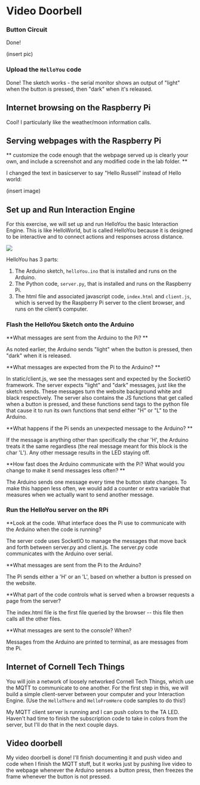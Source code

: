 # Video Doorbell

### Button Circuit

Done! 

(insert pic)

### Upload the `HelloYou` code

Done! The sketch works - the serial monitor shows an output of "light" when the button is pressed, then "dark" when it's released.

## Internet browsing on the Raspberry Pi

Cool! I particularly like the weather/moon information calls. 

## Serving webpages with the Raspberry Pi

** customize the code enough that the webpage served up is clearly your own, and include a screenshot and any modified code in the lab folder. **

I changed the text in basicserver to say "Hello Russell" instead of Hello world:

(insert image)

## Set up and Run Interaction Engine

For this exercise, we will set up and run HelloYou the basic Interaction Engine. This is like HelloWorld, but is called HelloYou because it is designed to be interactive and to connect actions and responses across distance.

![](https://github.com/FAR-Lab/Developing-and-Designing-Interactive-Devices/blob/2020Fall/images/IxE_Explanation_python.gif?raw=true)

HelloYou has 3 parts:
1. The Arduino sketch, `helloYou.ino` that is installed and runs on the Arduino.
1. The Python code, `server.py`, that is installed and runs on the Raspberry Pi.
1. The html file and associated javascript code, `index.html` and `client.js`, which is served by the Raspberry Pi server to the client browser, and runs on the client’s computer.

### Flash the HelloYou Sketch onto the Arduino

**What messages are sent from the Arduino to the Pi? **

As noted earlier, the Arduino sends "light" when the button is pressed, then "dark" when it is released.

**What messages are expected from the Pi to the Arduino? **

In static/client.js, we see the messages sent and expected by the SocketIO framework. The server expects "light" and "dark" messages, just like the sketch sends. These messages turn the website background white and black respectively. The server also contains the JS functions that get called when a button is pressed, and these functions send tags to the python file that cause it to run its own functions that send either "H" or "L" to the Arduino. 

**What happens if the Pi sends an unexpected message to the Arduino? **

If the message is anything other than specifically the char 'H', the Arduino treats it the same regardless (the real message meant for this block is the char 'L'). Any other message results in the LED staying off. 

**How fast does the Arduino communicate with the Pi? What would you change to make it send messages less often? **

The Arduino sends one message every time the button state changes. To make this happen less often, we would add a counter or extra variable that measures when we actually want to send another message. 


### Run the HelloYou server on the RPi

**Look at the code. What interface does the Pi use to communicate with the Arduino when the code is running?

The server code uses SocketIO to manage the messages that move back and forth between server.py and client.js. The server.py code communicates with the Arduino over serial. 

**What messages are sent from the Pi to the Arduino? 

The Pi sends either a 'H' or an 'L', based on whether a button is pressed on the website. 

**What part of the code controls what is served when a browser requests a page from the server?

The index.html file is the first file queried by the browser -- this file then calls all the other files.

**What messages are sent to the console? When?

Messages from the Arduino are printed to terminal, as are messages from the Pi. 


## Internet of Cornell Tech Things 

You will join a network of loosely networked Cornell Tech Things, which use the MQTT to communicate to one another. For the first step in this, we will build a simple client-server between your computer and your Interaction Engine. (Use the ``HelloThere`` and ``HelloFromHere`` code samples to do this!)

My MQTT client server is running and I can push colors to the TA LED. Haven't had time to finish the subscription code to take in colors from the server, but I'll do that in the next couple days. 

## Video doorbell

My video doorbell is done! I'll finish documenting it and push video and code when I finish the MQTT stuff, but it works just by pushing live video to the webpage whenever the Arduino senses a button press, then freezes the frame whenever the button is not pressed. 
